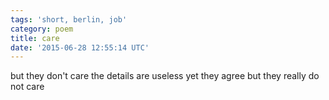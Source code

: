 ```yaml
---
tags: 'short, berlin, job'
category: poem
title: care
date: '2015-06-28 12:55:14 UTC'
---
```


but they don't care
the details are useless
yet they agree
but they really
do not
care